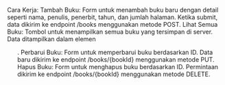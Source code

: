 Cara Kerja:
Tambah Buku: Form untuk menambah buku baru dengan detail seperti nama, penulis, penerbit, tahun, dan jumlah halaman. Ketika submit, data dikirim ke endpoint /books menggunakan metode POST.
Lihat Semua Buku: Tombol untuk menampilkan semua buku yang tersimpan di server. Data ditampilkan dalam elemen <ul>.
Perbarui Buku: Form untuk memperbarui buku berdasarkan ID. Data baru dikirim ke endpoint /books/{bookId} menggunakan metode PUT.
Hapus Buku: Form untuk menghapus buku berdasarkan ID. Permintaan dikirim ke endpoint /books/{bookId} menggunakan metode DELETE.